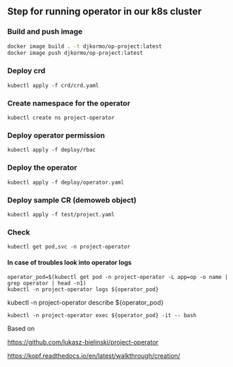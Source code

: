 

## Step for running operator in our k8s cluster

### Build and push image 

```bash
docker image build . -t djkormo/op-project:latest 
docker image push djkormo/op-project:latest
```

### Deploy crd

```console 
kubectl apply -f crd/crd.yaml 
```

### Create namespace for the operator

```console 
kubectl create ns project-operator
```


### Deploy operator permission

```console 
kubectl apply -f deploy/rbac 
```

### Deploy the operator

```console 
kubectl apply -f deploy/operator.yaml 
```

### Deploy sample CR (demoweb object)

```console 
kubectl apply -f test/project.yaml 
```

### Check 

```console 
kubectl get pod,svc -n project-operator 
```

#### In case of troubles look into operator logs

```console
operator_pod=$(kubectl get pod -n project-operator -L app=op -o name | grep operator | head -n1)
kubectl -n project-operator logs ${operator_pod}
```


kubectl -n project-operator describe ${operator_pod}

```
kubectl -n project-operator exec ${operator_pod} -it -- bash
```



Based on 

https://github.com/lukasz-bielinski/project-operator

https://kopf.readthedocs.io/en/latest/walkthrough/creation/

